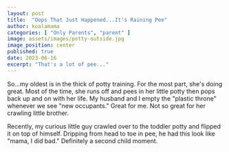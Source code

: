 ```yaml
---
layout: post
title:  "Oops That Just Happened...It's Raining Pee"
author: koalamama
categories: [ "Only Parents", "parent" ]
image: assets/images/potty-outside.jpg
image_position: center
published: true
date: 2023-06-16
excerpt: "That's a lot of pee..."
---
```


So...my oldest is in the thick of potty training. For the most part, she's doing great. Most of the time, she runs off and pees in her little potty then pops back up and on with her life. My husband and I empty the "plastic throne" whenever we see "new occupants." Great for me. Not so great for her crawling little brother. 

Recently, my curious little guy crawled over to the toddler potty and flipped it on top of himself. Dripping from head to toe in pee, he had this look like "mama, I did bad." Definitely a second child moment. 